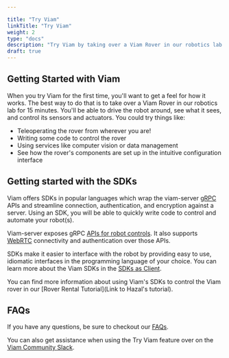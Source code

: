 ```yaml
---

title: "Try Viam"
linkTitle: "Try Viam"
weight: 2
type: "docs"
description: "Try Viam by taking over a Viam Rover in our robotics lab for 15 minutes."
draft: true
---
```


## Getting Started with Viam

When you try Viam for the first time, you'll want to get a feel for how it works. The best way to do that is to take over a Viam Rover in our robotics lab for 15 minutes. You'll be able to drive the robot around, see what it sees, and control its sensors and actuators. You could try things like:

- Teleoperating the rover from wherever you are!
- Writing some code to control the rover
- Using services like computer vision or data management
- See how the rover's components are set up in the intuitive configuration interface

## Getting started with the SDKs

Viam offers SDKs in popular languages which wrap the viam-server [gRPC](https://grpc.io/) APIs and streamline connection, authentication, and encryption against a server.
Using an SDK, you will be able to quickly write code to control and automate your robot(s).

Viam-server exposes gRPC [APIs for robot controls](https://github.com/viamrobotics/api).
It also supports [WebRTC](https://webrtcforthecurious.com/) connectivity and authentication over those APIs.

SDKs make it easier to interface with the robot by providing easy to use, idiomatic interfaces in the programming language of your choice.
You can learn more about the Viam SDKs in the [SDKs as Client](/product-overviews/SDK-as-client).

You can find more information about using Viam's SDKs to control the Viam rover in our [Rover Rental Tutorial](Link to Hazal's tutorial).

## FAQs

If you have any questions, be sure to checkout our [FAQs](/getting-started/try-viam-faq.md).

You can also get assistance when using the Try Viam feature over on the [Viam Community Slack](http://viamrobotics.slack.com).
